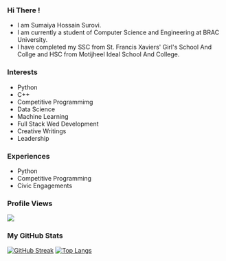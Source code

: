 ### Hi There !
* I am Sumaiya Hossain Surovi.
* I am currently a student of Computer Science and Engineering at BRAC University.
* I have completed my SSC from St. Francis Xaviers' Girl's School And Collge and HSC from Motijheel Ideal School And College.

### Interests
* Python
* C++
* Competitive Programmimg
* Data Science
* Machine Learning
* Full Stack Wed Development
* Creative Writings
* Leadership
  
### Experiences
* Python
* Competitive Programming
* Civic Engagements

### Profile Views
![](https://komarev.com/ghpvc/?username=i-am-surovi&style=flat-square&label=Profile+Views&base=100)

### My GitHub Stats
[![GitHub Streak](http://github-readme-streak-stats.herokuapp.com?user=i-am-surovi&theme=dark&background=000000)](https://git.io/streak-stats)
[![Top Langs](https://github-readme-stats.vercel.app/api/top-langs/?username=i-am-surovi&layout=compact&theme=vision-friendly-dark)](https://github.com/anuraghazra/github-readme-stats)
